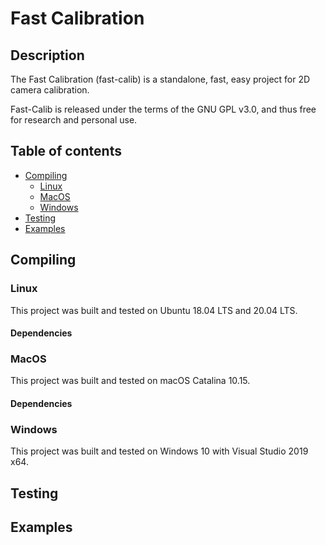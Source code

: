 # Fast Calibration

## Description

The Fast Calibration (fast-calib) is a standalone, fast, easy project for 2D camera calibration.

Fast-Calib is released under the terms of the GNU GPL v3.0, and thus free for research and personal use.

## Table of contents

- [Compiling](#compiling)
	- [Linux](#linux)
	- [MacOS](#macos)
	- [Windows](#windows)
- [Testing](#testing)
- [Examples](#examples)


## Compiling

### Linux

This project was built and tested on Ubuntu 18.04 LTS and 20.04 LTS. 

#### Dependencies

### MacOS

This project was built and tested on macOS Catalina 10.15. 

#### Dependencies

### Windows

This project was built and tested on Windows 10 with Visual Studio 2019 x64.

## Testing

## Examples

